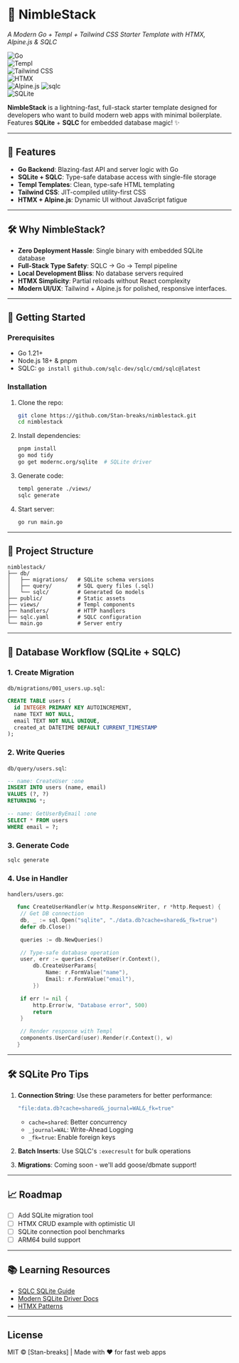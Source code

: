 # 🚀 NimbleStack

_A Modern Go + Templ + Tailwind CSS Starter Template with HTMX, Alpine.js & SQLC_

![Go](https://img.shields.io/badge/Go-1.21+-00ADD8?logo=go)  
![Templ](https://img.shields.io/badge/Templ-0.2+-blue)  
![Tailwind CSS](https://img.shields.io/badge/Tailwind_CSS-3.3+-06B6D4?logo=tailwind-css)  
![HTMX](https://img.shields.io/badge/HTMX-1.9+-red)  
![Alpine.js](https://img.shields.io/badge/Alpine.js-3.13+-8BC0D0)
![sqlc](https://img.shields.io/badge/sqlc-1.25+-brightgreen)  
![SQLite](https://img.shields.io/badge/SQLite-3+-003B57?logo=sqlite)

**NimbleStack** is a lightning-fast, full-stack starter template designed for developers who want to build modern web apps with minimal boilerplate. Features **SQLite** + **SQLC** for embedded database magic! ✨

---

## 🌟 Features

- **Go Backend**: Blazing-fast API and server logic with Go
- **SQLite + SQLC**: Type-safe database access with single-file storage
- **Templ Templates**: Clean, type-safe HTML templating
- **Tailwind CSS**: JIT-compiled utility-first CSS
- **HTMX + Alpine.js**: Dynamic UI without JavaScript fatigue

---

## 🛠️ Why NimbleStack?

- **Zero Deployment Hassle**: Single binary with embedded SQLite database
- **Full-Stack Type Safety**: SQLC → Go → Templ pipeline
- **Local Development Bliss**: No database servers required
- **HTMX Simplicity**: Partial reloads without React complexity
- **Modern UI/UX**: Tailwind + Alpine.js for polished, responsive interfaces.

---

## 🚀 Getting Started

### Prerequisites

- Go 1.21+
- Node.js 18+ & pnpm
- SQLC: `go install github.com/sqlc-dev/sqlc/cmd/sqlc@latest`

### Installation

1. Clone the repo:

   ```bash
   git clone https://github.com/Stan-breaks/nimblestack.git
   cd nimblestack
   ```

2. Install dependencies:

   ```bash
   pnpm install
   go mod tidy
   go get modernc.org/sqlite  # SQLite driver
   ```

3. Generate code:

   ```bash
   templ generate ./views/
   sqlc generate
   ```

4. Start server:
   ```bash
   go run main.go
   ```

---

## 📂 Project Structure

```
nimblestack/
├── db/
│   ├── migrations/   # SQLite schema versions
│   ├── query/        # SQL query files (.sql)
│   └── sqlc/         # Generated Go models
├── public/           # Static assets
├── views/            # Templ components
├── handlers/         # HTTP handlers
├── sqlc.yaml         # SQLC configuration
└── main.go           # Server entry
```

---

## 🔌 Database Workflow (SQLite + SQLC)

### 1. Create Migration

`db/migrations/001_users.up.sql`:

```sql
CREATE TABLE users (
  id INTEGER PRIMARY KEY AUTOINCREMENT,
  name TEXT NOT NULL,
  email TEXT NOT NULL UNIQUE,
  created_at DATETIME DEFAULT CURRENT_TIMESTAMP
);
```

### 2. Write Queries

`db/query/users.sql`:

```sql
-- name: CreateUser :one
INSERT INTO users (name, email)
VALUES (?, ?)
RETURNING *;

-- name: GetUserByEmail :one
SELECT * FROM users
WHERE email = ?;
```

### 3. Generate Code

```bash
sqlc generate
```

### 4. Use in Handler

`handlers/users.go`:

```go
   func CreateUserHandler(w http.ResponseWriter, r *http.Request) {
    // Get DB connection
    db, _ := sql.Open("sqlite", "./data.db?cache=shared&_fk=true")
    defer db.Close()

    queries := db.NewQueries()

    // Type-safe database operation
    user, err := queries.CreateUser(r.Context(),
        db.CreateUserParams{
            Name: r.FormValue("name"),
            Email: r.FormValue("email"),
        })

    if err != nil {
        http.Error(w, "Database error", 500)
        return
    }

    // Render response with Templ
    components.UserCard(user).Render(r.Context(), w)
   }
```

---

## 🛠️ SQLite Pro Tips

1. **Connection String**: Use these parameters for better performance:

   ```go
   "file:data.db?cache=shared&_journal=WAL&_fk=true"
   ```

   - `cache=shared`: Better concurrency
   - `_journal=WAL`: Write-Ahead Logging
   - `_fk=true`: Enable foreign keys

2. **Batch Inserts**: Use SQLC's `:execresult` for bulk operations
3. **Migrations**: Coming soon - we'll add goose/dbmate support!

---

## 📈 Roadmap

- [ ] Add SQLite migration tool
- [ ] HTMX CRUD example with optimistic UI
- [ ] SQLite connection pool benchmarks
- [ ] ARM64 build support

---

## 📚 Learning Resources

- [SQLC SQLite Guide](https://docs.sqlc.dev/en/latest/howto/sqlite.html)
- [Modern SQLite Driver Docs](https://pkg.go.dev/modernc.org/sqlite)
- [HTMX Patterns](https://htmx.org/examples/)

---

## License

MIT © [Stan-breaks] | Made with ❤️ for fast web apps
